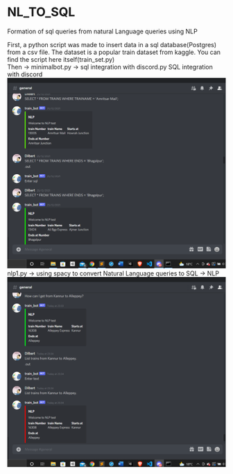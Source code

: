 # NL_TO_SQL
Formation of sql queries from natural Language queries using NLP

First, a python script was made to insert data in a sql database(Postgres) from a csv file. The dataset is a popular train dataset from kaggle. You can find the script here itself(train_set.py)
<br />
Then -> minimalbot.py -> sql integration with discord.py  SQL integration with discord <img src="images/2022-01-01%20(2).png">
     nlp1.py -> using spacy to convert Natural Language queries to SQL -> NLP <img src = "images/2022-01-01%20(3).png">
